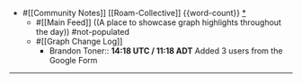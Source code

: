 - #[[Community Notes]] [[Roam-Collective]] {{word-count}} [*]([[rc]])
    - #[[Main Feed]] ((A place to showcase graph highlights throughout the day)) #not-populated 
    - #[[Graph Change Log]] 
        - Brandon Toner:: __14:18 UTC / 11:18 ADT__
Added 3 users from the Google Form
- ---
